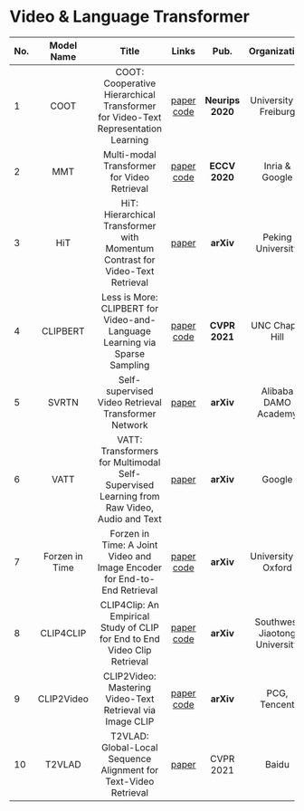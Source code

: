# Video & Language Transformer

|No.  |Model Name |Title |Links |Pub. | Organization| Release Time |
|-----|:-----:|:-----:|:-----:|:--------:|:---:|:-------:|
|1|COOT |COOT: Cooperative Hierarchical Transformer for Video-Text Representation Learning |[paper](https://proceedings.neurips.cc/paper/2020/file/ff0abbcc0227c9124a804b084d161a2d-Paper.pdf) [code](https://github.com/gingsi/coot-videotext) |__Neurips 2020__|University of Freiburg|1 Nov 2020|
|2|MMT |Multi-modal Transformer for Video Retrieval |[paper](https://arxiv.org/abs/2007.10639) [code](https://github.com/gabeur/mmt) |__ECCV 2020__|Inria & Google|21 Jul 2020|
|3|HiT |HiT: Hierarchical Transformer with Momentum Contrast for Video-Text Retrieval |[paper](https://arxiv.org/abs/2103.15049) |__arXiv__|Peking University|28 Mar 2021|
|4|CLIPBERT |Less is More: CLIPBERT for Video-and-Language Learning via Sparse Sampling |[paper](https://arxiv.org/pdf/2102.06183.pdf) [code](https://github.com/jayleicn/ClipBERT) |__CVPR 2021__|UNC Chapel Hill|11 Feb 2020|
|5|SVRTN |Self-supervised Video Retrieval Transformer Network |[paper](https://arxiv.org/pdf/2104.07993.pdf) |__arXiv__|Alibaba DAMO Academy|16 Apr 2021|
|6| VATT| VATT: Transformers for Multimodal Self-Supervised Learning from Raw Video, Audio and Text | [paper](https://arxiv.org/pdf/2104.11178.pdf) | __arXiv__| Google | 22 April 2021|
|7|Forzen in Time | Forzen in Time: A Joint Video and Image Encoder for End-to-End Retrieval| [paper](https://arxiv.org/pdf/2104.00650.pdf) [code](https://github.com/m-bain/frozen-in-time) | __arXiv__ | University of Oxford| 1 April 2021|
|8|CLIP4CLIP| CLIP4Clip: An Empirical Study of CLIP for End to End Video Clip Retrieval | [paper](https://arxiv.org/pdf/2104.08860.pdf) [code](https://github.com/ArrowLuo/CLIP4Clip)  |   __arXiv__|  Southwest Jiaotong University | 18 April 2021 |
|9|CLIP2Video| CLIP2Video: Mastering Video-Text Retrieval via Image CLIP |  [paper](https://arxiv.org/pdf/2106.11097.pdf) [code](https://github.com/CryhanFang/CLIP2Video) | __arXiv__| PCG, Tencent | 21 June, 2021 |
|10| T2VLAD| T2VLAD: Global-Local Sequence Alignment for Text-Video Retrieval | [paper](https://arxiv.org/abs/2104.10054)  | CVPR 2021 | Baidu | 20 April 2021 | 











